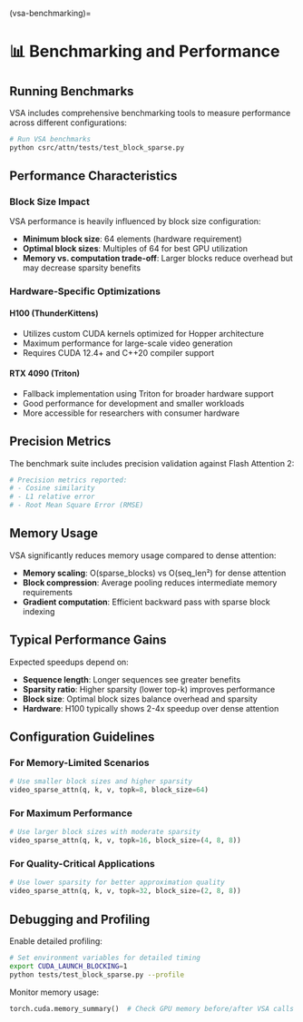 (vsa-benchmarking)=

# 📊 Benchmarking and Performance

## Running Benchmarks

VSA includes comprehensive benchmarking tools to measure performance across different configurations:

```bash
# Run VSA benchmarks
python csrc/attn/tests/test_block_sparse.py
```

## Performance Characteristics

### Block Size Impact

VSA performance is heavily influenced by block size configuration:

- **Minimum block size**: 64 elements (hardware requirement)
- **Optimal block sizes**: Multiples of 64 for best GPU utilization
- **Memory vs. computation trade-off**: Larger blocks reduce overhead but may decrease sparsity benefits

### Hardware-Specific Optimizations

#### H100 (ThunderKittens)
- Utilizes custom CUDA kernels optimized for Hopper architecture
- Maximum performance for large-scale video generation
- Requires CUDA 12.4+ and C++20 compiler support

#### RTX 4090 (Triton)
- Fallback implementation using Triton for broader hardware support
- Good performance for development and smaller workloads
- More accessible for researchers with consumer hardware

## Precision Metrics

The benchmark suite includes precision validation against Flash Attention 2:

```python
# Precision metrics reported:
# - Cosine similarity
# - L1 relative error  
# - Root Mean Square Error (RMSE)
```

## Memory Usage

VSA significantly reduces memory usage compared to dense attention:

- **Memory scaling**: O(sparse_blocks) vs O(seq_len²) for dense attention
- **Block compression**: Average pooling reduces intermediate memory requirements
- **Gradient computation**: Efficient backward pass with sparse block indexing

## Typical Performance Gains

Expected speedups depend on:
- **Sequence length**: Longer sequences see greater benefits
- **Sparsity ratio**: Higher sparsity (lower top-k) improves performance
- **Block size**: Optimal block sizes balance overhead and sparsity
- **Hardware**: H100 typically shows 2-4x speedup over dense attention

## Configuration Guidelines

### For Memory-Limited Scenarios
```python
# Use smaller block sizes and higher sparsity
video_sparse_attn(q, k, v, topk=8, block_size=64)
```

### For Maximum Performance
```python
# Use larger block sizes with moderate sparsity  
video_sparse_attn(q, k, v, topk=16, block_size=(4, 8, 8))
```

### For Quality-Critical Applications
```python
# Use lower sparsity for better approximation quality
video_sparse_attn(q, k, v, topk=32, block_size=(2, 8, 8))
```

## Debugging and Profiling

Enable detailed profiling:

```bash
# Set environment variables for detailed timing
export CUDA_LAUNCH_BLOCKING=1
python tests/test_block_sparse.py --profile
```

Monitor memory usage:
```python
torch.cuda.memory_summary()  # Check GPU memory before/after VSA calls
```